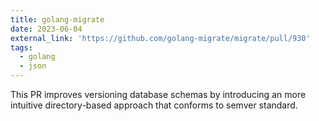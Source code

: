 ```yaml
---
title: golang-migrate
date: 2023-06-04
external_link: 'https://github.com/golang-migrate/migrate/pull/930'
tags:
  - golang
  - json
---
```

This PR improves versioning database schemas by introducing an more intuitive directory-based approach that conforms to semver standard.

<!--more-->
